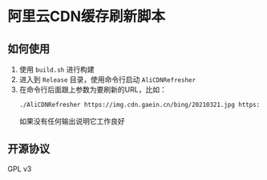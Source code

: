 # 阿里云CDN缓存刷新脚本

## 如何使用

1. 使用 `build.sh` 进行构建
2. 进入到 `Release` 目录，使用命令行启动 `AliCDNRefresher`
3. 在命令行后面跟上参数为要刷新的URL，比如：
   ```bash
   ./AliCDNRefresher https://img.cdn.gaein.cn/bing/20210321.jpg https://img.cdn.gaein.cn/bing/20210322.jpg
   ```
   如果没有任何输出说明它工作良好

## 开源协议

GPL v3